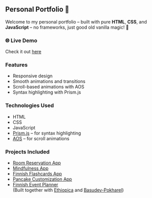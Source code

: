## Personal Portfolio 🎨

Welcome to my personal portfolio – built with pure **HTML**, **CSS**, and **JavaScript** – no frameworks, just good old vanilla magic! 🦄

### 🌐 Live Demo  
Check it out [here](https://portfolio-project-iota-tan.vercel.app/)

### Features
- Responsive design
- Smooth animations and transitions
- Scroll-based animations with AOS
- Syntax highlighting with Prism.js

### Technologies Used
- HTML
- CSS
- JavaScript
- [Prism.js](https://prismjs.com/) – for syntax highlighting
- [AOS](https://michalsnik.github.io/aos/) – for scroll animations

### Projects Included
- [Room Reservation App](https://github.com/DarjaElina/room-reservation-app)  
- [Mindfulness App](https://github.com/DarjaElina/wellnest-frontend)  
- [Finnish Flashcards App](https://github.com/DarjaElina/finnish-flashcard-app-frontend)  
- [Pancake Customization App](https://github.com/DarjaElina/pancake_maker)  
- [Finnish Event Planner](https://github.com/DarjaElina/event-planner-frontend)  
  (Built together with [Ethiopica](https://github.com/Ethiopica) and [Basudev-Pokharel](https://github.com/Basudev-Pokharel))

